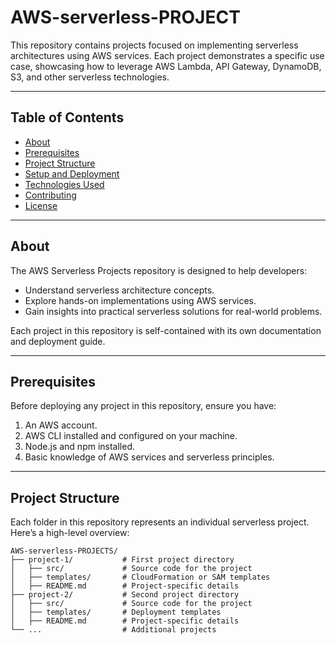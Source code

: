 # AWS-serverless-PROJECT


This repository contains projects focused on implementing serverless architectures using AWS services. Each project demonstrates a specific use case, showcasing how to leverage AWS Lambda, API Gateway, DynamoDB, S3, and other serverless technologies.

---

## Table of Contents
- [About](#about)
- [Prerequisites](#prerequisites)
- [Project Structure](#project-structure)
- [Setup and Deployment](#setup-and-deployment)
- [Technologies Used](#technologies-used)
- [Contributing](#contributing)
- [License](#license)

---

## About
The AWS Serverless Projects repository is designed to help developers:
- Understand serverless architecture concepts.
- Explore hands-on implementations using AWS services.
- Gain insights into practical serverless solutions for real-world problems.

Each project in this repository is self-contained with its own documentation and deployment guide.

---

## Prerequisites
Before deploying any project in this repository, ensure you have:
1. An AWS account.
2. AWS CLI installed and configured on your machine.
3. Node.js and npm installed.
4. Basic knowledge of AWS services and serverless principles.

---

## Project Structure
Each folder in this repository represents an individual serverless project. Here’s a high-level overview:

```plaintext
AWS-serverless-PROJECTS/
├── project-1/           # First project directory
│   ├── src/             # Source code for the project
│   ├── templates/       # CloudFormation or SAM templates
│   ├── README.md        # Project-specific details
├── project-2/           # Second project directory
│   ├── src/             # Source code for the project
│   ├── templates/       # Deployment templates
│   ├── README.md        # Project-specific details
└── ...                  # Additional projects
